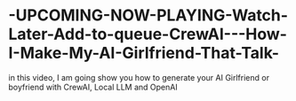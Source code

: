 # -UPCOMING-NOW-PLAYING-Watch-Later-Add-to-queue-CrewAI---How-I-Make-My-AI-Girlfriend-That-Talk-
in this video, I am going show you how to generate your AI Girlfriend or boyfriend with CrewAI, Local LLM and OpenAI
